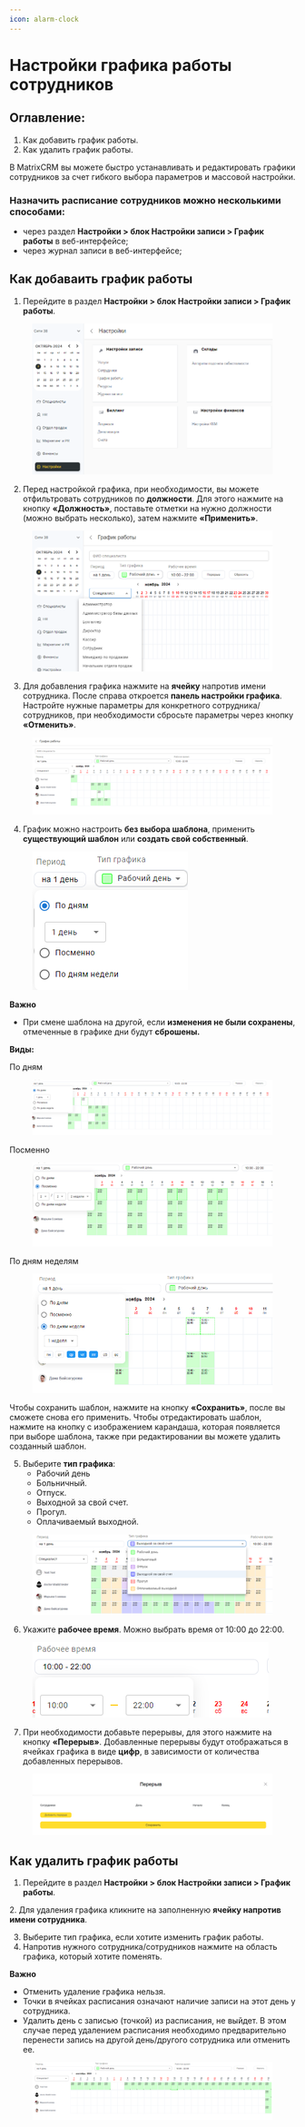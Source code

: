 ```yaml
---
icon: alarm-clock
---
```


# Настройки графика работы сотрудников

## Оглавление:

1. Как добавить график работы.
2. Как удалить график работы.

В MatrixCRM вы можете быстро устанавливать и редактировать графики сотрудников за счет гибкого выбора параметров и массовой настройки.

### &#x20;Назначить расписание сотрудников можно несколькими способами:

* через раздел **Настройки > блок Настройки записи > График работы** в веб-интерфейсе;
* через журнал записи в веб-интерфейсе;

## Как добаваить график работы

1. Перейдите в раздел **Настройки > блок Настройки записи > График работы**.

<figure><img src="../../../.gitbook/assets/image (194).png" alt=""><figcaption></figcaption></figure>

2. Перед настройкой графика, при необходимости, вы можете отфильтровать сотрудников по **должности**. Для этого нажмите на кнопку **«Должность»**, поставьте отметки на нужно должности (можно выбрать несколько), затем нажмите **«Применить»**.&#x20;

<figure><img src="../../../.gitbook/assets/image (195).png" alt=""><figcaption></figcaption></figure>

3. Для добавления графика нажмите на **ячейку** напротив имени сотрудника. После справа откроется **панель настройки графика**. Настройте нужные параметры для конкретного сотрудника/сотрудников, при необходимости сбросьте параметры через кнопку **«Отменить»**.

<figure><img src="../../../.gitbook/assets/image (196).png" alt=""><figcaption></figcaption></figure>

4. График можно настроить **без выбора шаблона**, применить **существующий шаблон** или **создать свой собственный**.&#x20;

<figure><img src="../../../.gitbook/assets/image (197).png" alt=""><figcaption></figcaption></figure>

**Важно**

* При смене шаблона на другой, если **изменения не были сохранены**, отмеченные в графике дни будут **сброшены.**&#x20;

**Виды:**

По дням

<figure><img src="../../../.gitbook/assets/image (198).png" alt=""><figcaption></figcaption></figure>

Посменно

<figure><img src="../../../.gitbook/assets/image (199).png" alt=""><figcaption></figcaption></figure>

По дням неделям

<figure><img src="../../../.gitbook/assets/image (200).png" alt=""><figcaption></figcaption></figure>

Чтобы сохранить шаблон, нажмите на кнопку **«Сохранить»**, после вы сможете снова его применить. Чтобы отредактировать шаблон, нажмите на кнопку с изображением карандаша, которая появляется при выборе шаблона, также при редактировании вы можете удалить созданный шаблон.&#x20;

5. &#x20;Выберите **тип графика**:
   * Рабочий день
   * Больничный.
   * Отпуск.
   * Выходной за свой счет.
   * Прогул.
   * Оплачиваемый выходной.

<figure><img src="../../../.gitbook/assets/image (202).png" alt=""><figcaption></figcaption></figure>

6. Укажите **рабочее время**. Можно выбрать время от 10:00 до 22:00.

<figure><img src="../../../.gitbook/assets/image (203).png" alt=""><figcaption></figcaption></figure>

7. При необходимости добавьте перерывы, для этого нажмите на кнопку **«Перерыв»**. Добавленные перерывы будут отображаться в ячейках графика в виде **цифр**, в зависимости от количества добавленных перерывов.&#x20;

<figure><img src="../../../.gitbook/assets/image (204).png" alt=""><figcaption></figcaption></figure>

## Как удалить график работы&#x20;

1. Перейдите в раздел **Настройки > блок Настройки записи > График работы**.

&#x20; 2\. Для удаления графика кликните на заполненную **ячейку напротив имени сотрудника**.&#x20;

3. Выберите тип графика, если хотите изменить график работы.
4. Напротив нужного сотрудника/сотрудников нажмите на область графика, который хотите поменять.&#x20;

**Важно**

* Отменить удаление графика нельзя.&#x20;
* Точки в ячейках расписания означают наличие записи на этот день у сотрудника.
* &#x20;Удалить день с записью (точкой) из расписания, не выйдет. В этом случае перед удалением расписания необходимо предварительно перенести запись на другой день/другого сотрудника или отменить ее.

<figure><img src="../../../.gitbook/assets/image (205).png" alt=""><figcaption></figcaption></figure>

